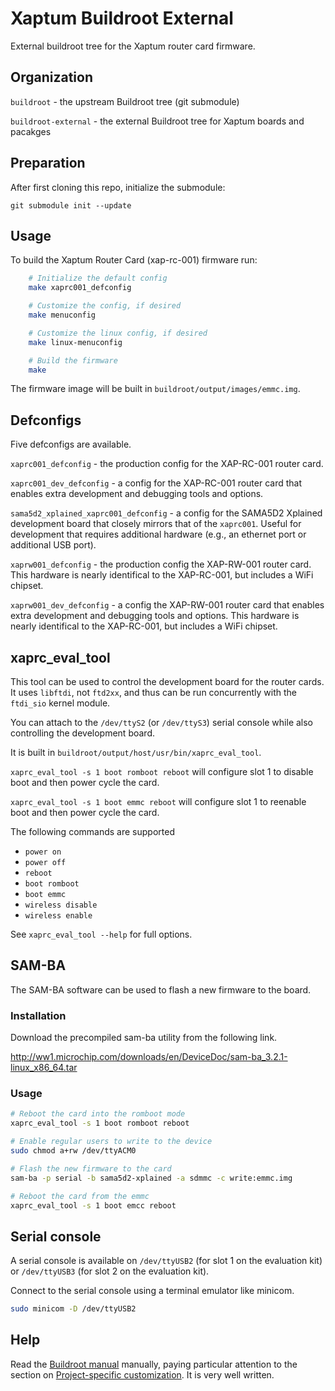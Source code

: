 # Xaptum Buildroot External

External buildroot tree for the Xaptum router card firmware.

## Organization

`buildroot` - the upstream Buildroot tree (git submodule)

`buildroot-external` - the external Buildroot tree for Xaptum boards and pacakges

## Preparation

After first cloning this repo, initialize the submodule:

    git submodule init --update

## Usage

To build the Xaptum Router Card (xap-rc-001) firmware run:

``` bash
    # Initialize the default config
    make xaprc001_defconfig

    # Customize the config, if desired
    make menuconfig

    # Customize the linux config, if desired
    make linux-menuconfig

    # Build the firmware
    make
```

The firmware image will be built in
`buildroot/output/images/emmc.img`.

## Defconfigs

Five defconfigs are available.

`xaprc001_defconfig` - the production config for the XAP-RC-001 router
card.

`xaprc001_dev_defconfig` - a config for the XAP-RC-001 router card
that enables extra development and debugging tools and options.

`sama5d2_xplained_xaprc001_defconfig` - a config for the SAMA5D2
Xplained development board that closely mirrors that of the
`xaprc001`. Useful for development that requires additional hardware
(e.g., an ethernet port or additional USB port).

`xaprw001_defconfig` - the production config the XAP-RW-001 router
card. This hardware is nearly identifical to the XAP-RC-001, but
includes a WiFi chipset.

`xaprw001_dev_defconfig` - a config the XAP-RW-001 router card that
enables extra development and debugging tools and options. This
hardware is nearly identifical to the XAP-RC-001, but includes a WiFi
chipset.

## xaprc_eval_tool

This tool can be used to control the development board for the router
cards.  It uses `libftdi`, not `ftd2xx`, and thus can be run
concurrently with the `ftdi_sio` kernel module.

You can attach to the `/dev/ttyS2` (or `/dev/ttyS3`) serial console
while also controlling the development board.

It is built in
`buildroot/output/host/usr/bin/xaprc_eval_tool`.

`xaprc_eval_tool -s 1 boot romboot reboot` will configure slot 1 to
disable boot and then power cycle the card.

`xaprc_eval_tool -s 1 boot emmc reboot` will configure slot 1 to
reenable boot and then power cycle the card.

The following commands are supported

- `power on`
- `power off`
- `reboot`
- `boot romboot`
- `boot emmc`
- `wireless disable`
- `wireless enable`

See `xaprc_eval_tool --help` for full options.

## SAM-BA

The SAM-BA software can be used to flash a new firmware to the board.

### Installation

Download the precompiled sam-ba utility from the following link.

http://ww1.microchip.com/downloads/en/DeviceDoc/sam-ba_3.2.1-linux_x86_64.tar

### Usage

``` bash
# Reboot the card into the romboot mode
xaprc_eval_tool -s 1 boot romboot reboot

# Enable regular users to write to the device
sudo chmod a+rw /dev/ttyACM0

# Flash the new firmware to the card
sam-ba -p serial -b sama5d2-xplained -a sdmmc -c write:emmc.img

# Reboot the card from the emmc
xaprc_eval_tool -s 1 boot emcc reboot
```

## Serial console

A serial console is available on `/dev/ttyUSB2` (for slot 1 on the
evaluation kit) or `/dev/ttyUSB3` (for slot 2 on the evaluation kit).

Connect to the serial console using a terminal emulator like minicom.

``` bash
sudo minicom -D /dev/ttyUSB2
```

## Help

Read the [Buildroot
manual](https://buildroot.org/downloads/manual/manual.html) manually,
paying particular attention to the section on [Project-specific
customization](https://buildroot.org/downloads/manual/manual.html#customize). It
is very well written.
